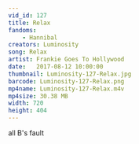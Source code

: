 ```yaml
---
vid_id: 127
title: Relax
fandoms:
    - Hannibal
creators: Luminosity
song: Relax
artist: Frankie Goes To Hollywood
date:   2017-08-12 10:00:00
thumbnail: Luminosity-127-Relax.jpg
barcode: Luminosity-127-Relax.png
mp4name: Luminosity-127-Relax.m4v
mp4size: 30.38 MB
width: 720
height: 404
---
```


all B's fault
